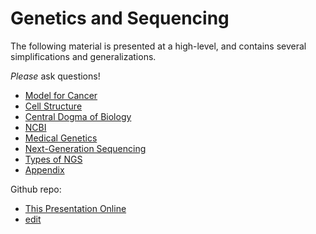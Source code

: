 # Genetics and Sequencing



The following material is presented at a high-level, and contains several simplifications and generalizations. 



*Please* ask questions!

 

* [Model for Cancer](01-model-for-cancer.md)
* [Cell Structure](02-Cell-Structure.md) 
* [Central Dogma of Biology](03-Central-Dogma.md) 
* [NCBI](04-NCBI.md) 
* [Medical Genetics](05-Medical-Genetics.md) 
* [Next-Generation Sequencing](06-Next-Generation-Sequencing.md) 
* [Types of NGS](07-Types-of-NGS.md)
* [Appendix](08-Appendix.md) 




Github repo:
* [This Presentation Online](https://cbiit.github.io/brownbag-science/01-genetics-and-sequencing/)
* [edit](https://github.com/CBIIT/brownbag-science/tree/main/01-genetics-and-sequencing)
